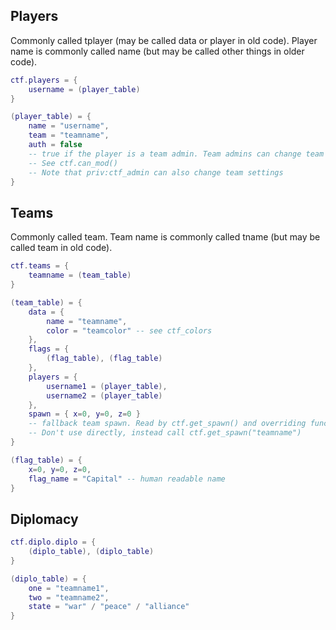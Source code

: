 ## Players

Commonly called tplayer (may be called data or player in old code).
Player name is commonly called name (but may be called other things in older code).

```lua
ctf.players = {
	username = (player_table)
}

(player_table) = {
	name = "username",
	team = "teamname",
	auth = false
	-- true if the player is a team admin. Team admins can change team settings.
	-- See ctf.can_mod()
	-- Note that priv:ctf_admin can also change team settings
}
```

## Teams

Commonly called team.
Team name is commonly called tname (but may be called team in old code).

```lua
ctf.teams = {
	teamname = (team_table)
}

(team_table) = {
	data = {
		name = "teamname",
		color = "teamcolor" -- see ctf_colors
	},
	flags = {
		(flag_table), (flag_table)
	},
	players = {
		username1 = (player_table),
		username2 = (player_table)
	},
	spawn = { x=0, y=0, z=0 }
	-- fallback team spawn. Read by ctf.get_spawn() and overriding functions
	-- Don't use directly, instead call ctf.get_spawn("teamname")
}

(flag_table) = {
	x=0, y=0, z=0,
	flag_name = "Capital" -- human readable name
}
```

## Diplomacy

```lua
ctf.diplo.diplo = {
	(diplo_table), (diplo_table)
}

(diplo_table) = {
	one = "teamname1",
	two = "teamname2",
	state = "war" / "peace" / "alliance"
}
```
